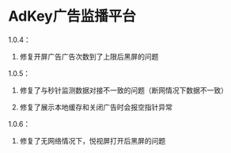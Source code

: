 AdKey广告监播平台
=====

1.0.4：

1. 修复开屏广告广告次数到了上限后黑屏的问题


1.0.5：

1. 修复了与秒针监测数据对接不一致的问题（断网情况下数据不一致） 

2. 修复了展示本地缓存和关闭广告时会报空指针异常

1.0.6：
1. 修复了无网络情况下，悦视屏打开后黑屏的问题


